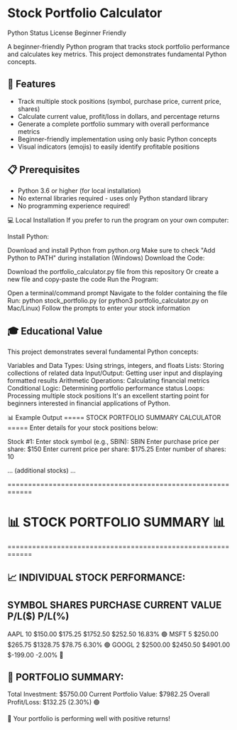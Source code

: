 # Stock Portfolio Calculator
Python Status License Beginner Friendly

A beginner-friendly Python program that tracks stock portfolio performance and calculates key metrics. This project demonstrates fundamental Python concepts.

## 🌟 Features
* Track multiple stock positions (symbol, purchase price, current price, shares)
* Calculate current value, profit/loss in dollars, and percentage returns
* Generate a complete portfolio summary with overall performance metrics
* Beginner-friendly implementation using only basic Python concepts
* Visual indicators (emojis) to easily identify profitable positions


## 📋 Prerequisites
* Python 3.6 or higher (for local installation)
* No external libraries required - uses only Python standard library
* No programming experience required!

💻 Local Installation
If you prefer to run the program on your own computer:

Install Python:

Download and install Python from python.org
Make sure to check "Add Python to PATH" during installation (Windows)
Download the Code:

Download the portfolio_calculator.py file from this repository
Or create a new file and copy-paste the code
Run the Program:

Open a terminal/command prompt
Navigate to the folder containing the file
Run: python stock_portfolio.py (or python3 portfolio_calculator.py on Mac/Linux)
Follow the prompts to enter your stock information
## 🎓 Educational Value
This project demonstrates several fundamental Python concepts:

Variables and Data Types: Using strings, integers, and floats
Lists: Storing collections of related data
Input/Output: Getting user input and displaying formatted results
Arithmetic Operations: Calculating financial metrics
Conditional Logic: Determining portfolio performance status
Loops: Processing multiple stock positions
It's an excellent starting point for beginners interested in financial applications of Python.

📊 Example Output
===== STOCK PORTFOLIO SUMMARY CALCULATOR =====
Enter details for your stock positions below:

Stock #1:
Enter stock symbol (e.g., SBIN): SBIN
Enter purchase price per share: $150
Enter current price per share: $175.25
Enter number of shares: 10

... (additional stocks) ...

============================================================
# 📊 STOCK PORTFOLIO SUMMARY 📊
============================================================

📈 INDIVIDUAL STOCK PERFORMANCE:
------------------------------------------------------------
SYMBOL   SHARES   PURCHASE    CURRENT     VALUE        P/L($)        P/L(%)    
------------------------------------------------------------
AAPL     10       $150.00     $175.25     $1752.50     $252.50       16.83%    🟢
MSFT     5        $250.00     $265.75     $1328.75     $78.75        6.30%     🟢
GOOGL    2        $2500.00    $2450.50    $4901.00     $-199.00      -2.00%    🔴

💼 PORTFOLIO SUMMARY:
------------------------------------------------------------
Total Investment: $5750.00
Current Portfolio Value: $7982.25
Overall Profit/Loss: $132.25 (2.30%) 🟢

🎉 Your portfolio is performing well with positive returns!
